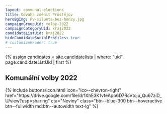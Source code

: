 ```yaml
---
layout: communal-elections
title: Odvaha změnit Prostějov
heroBgImg: Pv-silueta-bez-honzy.jpg
campaignGroupUid: volby-2022
campaignCategoryUid: kraj2022
candidateListUid: kraj2022
hideCandidateSocialProfiles: true
# customizeHeader: true
---
```

{% assign candidates = site.candidatelists | where: "uid", page.candidateListUid | first %}
<!-- {% capture mainContent %}
  <h1 class="head-alt-lg md:head-alt-xl text-center">Komunální volby 2022</h1>
{% endcapture %} -->

<!-- {% capture subContent %}
  <h2 class="head-alt-base md:head-alt-md mt-2 text-center">Šance <strong>změnit budoucnost</strong></h2>
<!-- {% capture subContent %}
  <h2 class="head-alt-base md:head-alt-md mt-2 text-center">Jsme Piráti!</strong></h2>
{% endcapture %} -->
<!-- {% include elections-header.html img=page.img bgImg=page.heroBgImg mainContent=mainContent subContent=subContent candidateListNumber=candidates.number %} -->

<h2 class="head-alt-base md:head-alt-md mt-2">Komunální volby 2022</h2>
<div class="mt-4 md:mt-8 space-y-4">
  {% include buttons/icon.html icon="ico--chevron-right" href="https://drive.google.com/file/d/1XhE3K1vfeApp6D7RcVtoju_Qu67ziD_U/view?usp=sharing" cta="Noviny" class="btn--blue-300 btn--hoveractive btn--fullwidth md:btn--autowidth text-lg" %}
<div></div><div></div><div></div><div></div><div></div>
